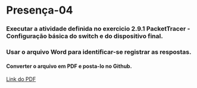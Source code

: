 # Presença-04

### Executar a atividade definida no exercicio 2.9.1 PacketTracer - Configuração básica do switch e do dispositivo final. 
### Usar o arquivo Word para identificar-se registrar as respostas. 
#### Converter o arquivo em PDF e posta-lo no Github.

[Link do PDF]()
